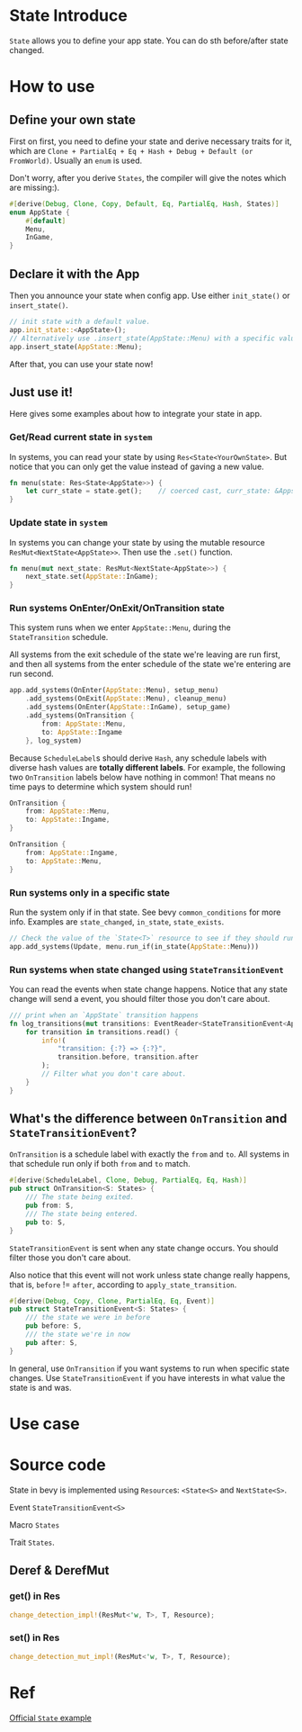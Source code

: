 # State Introduce
`State` allows you to define your app state. You can do sth before/after state changed. 


# How to use
## Define your own state
First on first, you need to define your state and derive necessary traits for it, which are `Clone + PartialEq + Eq + Hash + Debug + Default (or FromWorld)`. Usually an `enum` is used.

Don't worry, after you derive `States`, the compiler will give the notes which are missing:).
```rust
#[derive(Debug, Clone, Copy, Default, Eq, PartialEq, Hash, States)]
enum AppState {
    #[default]
    Menu,
    InGame,
}
```
## Declare it with the App
Then you announce your state when config app. Use either `init_state()` or `insert_state()`.
```rust
// init state with a default value.
app.init_state::<AppState>();
// Alternatively use .insert_state(AppState::Menu) with a specific value.
app.insert_state(AppState::Menu);
```
After that, you can use your state now!

## Just use it!
Here gives some examples about how to integrate your state in app.

### Get/Read current state in `system`
In systems, you can read your state by using `Res<State<YourOwnState>`. But notice that you can only get the value instead of gaving a new value.
```rust
fn menu(state: Res<State<AppState>>) {
    let curr_state = state.get();    // coerced cast, curr_state: &Appstate
}
```

### Update state in `system`
In systems you can change your state by using the mutable resource `ResMut<NextState<AppState>>`. Then use the `.set()` function.
```rust
fn menu(mut next_state: ResMut<NextState<AppState>>) {
    next_state.set(AppState::InGame);
}
```

### Run systems OnEnter/OnExit/OnTransition state
This system runs when we enter `AppState::Menu`, during the `StateTransition` schedule. 

All systems from the exit schedule of the state we're leaving are run first, and then all systems from the enter schedule of the state we're entering are run second.

```rust
app.add_systems(OnEnter(AppState::Menu), setup_menu)
    .add_systems(OnExit(AppState::Menu), cleanup_menu)
    .add_systems(OnEnter(AppState::InGame), setup_game)
    .add_systems(OnTransition {
        from: AppState::Menu,
        to: AppState::Ingame
    }, log_system)
```

Because `ScheduleLabel`s should derive `Hash`, any schedule labels with diverse hash values are **totally different labels**. For example, the following two `OnTransition` labels below have nothing in common! That means no time pays to determine which system should run!
```rust
OnTransition {
    from: AppState::Menu,
    to: AppState::Ingame,
}

OnTransition {
    from: AppState::Ingame,
    to: AppState::Menu,
}
```

### Run systems only in a specific state
Run the system only if in that state. See bevy `common_conditions` for more info. Examples are `state_changed`, `in_state`, `state_exists`.
```rust
// Check the value of the `State<T>` resource to see if they should run.
app.add_systems(Update, menu.run_if(in_state(AppState::Menu)))
```

### Run systems when state changed using `StateTransitionEvent`
You can read the events when state change happens. Notice that any state change will send a event, you should filter those you don't care about.
```rust
/// print when an `AppState` transition happens
fn log_transitions(mut transitions: EventReader<StateTransitionEvent<AppState>>) {
    for transition in transitions.read() {
        info!(
            "transition: {:?} => {:?}",
            transition.before, transition.after
        );
        // Filter what you don't care about.
    }
}
```

## What's the difference between `OnTransition` and `StateTransitionEvent`?
`OnTransition` is a schedule label with exactly the `from` and `to`. All systems in that schedule run only if both `from` and `to` match.
```rust
#[derive(ScheduleLabel, Clone, Debug, PartialEq, Eq, Hash)]
pub struct OnTransition<S: States> {
    /// The state being exited.
    pub from: S,
    /// The state being entered.
    pub to: S,
}
```

`StateTransitionEvent` is sent when any state change occurs. You should filter those you don't care about.

 Also notice that this event will not work unless state change really happens, that is, `before` != `after`, according to `apply_state_transition`.

```rust
#[derive(Debug, Copy, Clone, PartialEq, Eq, Event)]
pub struct StateTransitionEvent<S: States> {
    /// the state we were in before
    pub before: S,
    /// the state we're in now
    pub after: S,
}
```

In general, use `OnTransition` if you want systems to run when specific state changes. Use `StateTransitionEvent` if you have interests in what value the state is and was.

# Use case



# Source code
State in bevy is implemented using `Resource`s: `<State<S>` and `NextState<S>`.

Event `StateTransitionEvent<S>`

Macro `States`

Trait `States`.




## Deref & DerefMut
### get() in Res
```rust
change_detection_impl!(ResMut<'w, T>, T, Resource);
```

### set() in Res
```rust
change_detection_mut_impl!(ResMut<'w, T>, T, Resource);
```

# Ref
[Official `State` example](https://github.com/bevyengine/bevy/blob/main/examples/ecs/state.rs)